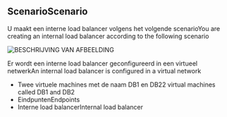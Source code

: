 ## <a name="scenario"></a><span data-ttu-id="623ab-101">Scenario</span><span class="sxs-lookup"><span data-stu-id="623ab-101">Scenario</span></span>

<span data-ttu-id="623ab-102">U maakt een interne load balancer volgens het volgende scenario</span><span class="sxs-lookup"><span data-stu-id="623ab-102">You are creating an internal load balancer according to the following scenario</span></span>

![BESCHRIJVING VAN AFBEELDING](./media/load-balancer-get-started-ilb-scenario-include/figure1.png)

<span data-ttu-id="623ab-104">Er wordt een interne load balancer geconfigureerd in een virtueel netwerk</span><span class="sxs-lookup"><span data-stu-id="623ab-104">An internal load balancer is configured in a virtual network</span></span>

* <span data-ttu-id="623ab-105">Twee virtuele machines met de naam DB1 en DB2</span><span class="sxs-lookup"><span data-stu-id="623ab-105">2 virtual machines called DB1 and DB2</span></span>
* <span data-ttu-id="623ab-106">Eindpunten</span><span class="sxs-lookup"><span data-stu-id="623ab-106">Endpoints</span></span>
* <span data-ttu-id="623ab-107">Interne load balancer</span><span class="sxs-lookup"><span data-stu-id="623ab-107">Internal load balancer</span></span>
